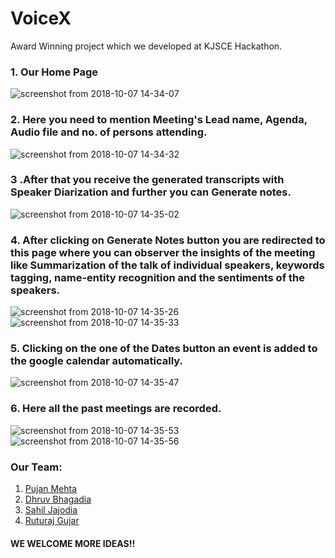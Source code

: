 # VoiceX
Award Winning project which we developed at KJSCE Hackathon.

### 1. Our Home Page

![screenshot from 2018-10-07 14-34-07](https://user-images.githubusercontent.com/26873907/46580629-1003b500-ca46-11e8-8bef-a503cb403861.png)

### 2. Here you need to mention Meeting's Lead name, Agenda, Audio file and no. of persons attending.

![screenshot from 2018-10-07 14-34-32](https://user-images.githubusercontent.com/26873907/46580659-9b7d4600-ca46-11e8-9f1e-4a2d6837cfd5.png)


### 3 .After that you receive the generated transcripts with Speaker Diarization and further you can Generate notes.

![screenshot from 2018-10-07 14-35-02](https://user-images.githubusercontent.com/26873907/46580666-c36ca980-ca46-11e8-9aaa-4876df73180d.png)

### 4. After clicking on Generate Notes button you are redirected to this page where you can observer the insights of the meeting like Summarization of the talk of individual speakers, keywords tagging, name-entity recognition and the sentiments of the speakers.

![screenshot from 2018-10-07 14-35-26](https://user-images.githubusercontent.com/26873907/46580681-20685f80-ca47-11e8-8684-4a9a9fab06bb.png)
![screenshot from 2018-10-07 14-35-33](https://user-images.githubusercontent.com/26873907/46580682-20685f80-ca47-11e8-9f80-8bb80d4541f9.png)
 
### 5. Clicking on the one of the Dates button an event is added to the google calendar automatically.
 ![screenshot from 2018-10-07 14-35-47](https://user-images.githubusercontent.com/26873907/46580700-5a396600-ca47-11e8-9267-394d28d8e7d7.png)

### 6. Here all the past meetings are recorded.

![screenshot from 2018-10-07 14-35-53](https://user-images.githubusercontent.com/26873907/46580705-6e7d6300-ca47-11e8-8395-bc54baf30cf3.png)
![screenshot from 2018-10-07 14-35-56](https://user-images.githubusercontent.com/26873907/46580706-6e7d6300-ca47-11e8-98cf-7451bc8ba187.png)

### Our Team:
1) [Pujan Mehta](https://github.com/pujanm)
2) [Dhruv Bhagadia](https://github.com/DhruvBhagadia)  
3) [Sahil Jajodia](https://github.com/sahiljajodia01)
4) [Ruturaj Gujar](https://github.com/Ruturaj123)

#### WE WELCOME MORE IDEAS!!
